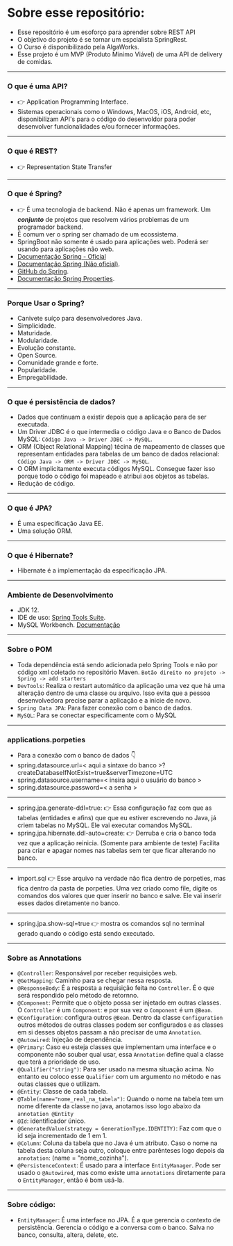 # Sobre esse repositório:
- Esse repositório é um esoforço para aprender sobre REST API
- O objetivo do projeto é se tornar um espcialista SpringRest. 
- O Curso é disponibilizado pela AlgaWorks.
- Esse projeto é um MVP (Produto Mínimo Viável) de uma API de delivery de comidas.
- - -
### O que é uma API?
- :point_right: Application Programming Interface.
- Sistemas operacionais como o Windows, MacOS, iOS, Android, etc, disponibilizam API's para o código do desenvoldor para poder desenvolver funcionalidades e/ou fornecer informações. 
- - -
### O que é REST?
- :point_right: Representation State Transfer
- - -
### O que é Spring?
- :point_right: É uma tecnologia de backend. Não é apenas um framework. Um _**conjunto**_ de projetos que resolvem vários problemas de um programador backend.
- É comum ver o spring ser chamado de um ecossistema. 
- SpringBoot não somente é usado para aplicações web. Poderá ser usando para aplicações não web.
- [Documentação Spring - Oficial](https://spring.io/)
- [Documentação Spring (Não oficial)](https://spring.io/projects/spring-boot).
- [GitHub do Spring](https://github.com/spring-projects/spring-boot).
- [Documentação Spring Properties](https://docs.spring.io/spring-boot/docs/current/reference/html/appendix-application-properties.html).
- - - 
### Porque Usar o Spring?
- Canivete suíço para desenvolvedores Java.
- Simplicidade.
- Maturidade.
- Modularidade.
- Evolução constante.
- Open Source.
- Comunidade grande e forte.
- Popularidade.
- Empregabilidade.
- - - 
### O que é persistência de dados?
- Dados que continuam a existir depois que a aplicação para de ser executada. 
- Um Driver JDBC é o que intermedia o código Java e o Banco de Dados MySQL: `Código Java -> Driver JDBC -> MySQL`.
- ORM (Object Relational Mapping) técina de mapeamento de classes que representam entidades para tabelas de um banco de dados relacional: `Código Java -> ORM -> Driver JDBC -> MySQL`.
- O ORM implicitamente executa códigos MySQL. Consegue fazer isso porque todo o código foi mapeado e atribui aos objetos as tabelas. 
- Redução de código.
- - - 
### O que é JPA?
- É uma especificação Java EE.
- Uma solução ORM.
- - - 
### O que é Hibernate?
- Hibernate é a implementação da especificação JPA.
- - - 
### Ambiente de Desenvolvimento
- JDK 12.
- IDE de uso: [Spring Tools Suite](https://spring.io/tools).
- MySQL Workbench. [Documentação](https://dev.mysql.com/doc/connector-j/8.0/en/)
- - - 
### Sobre o POM
- Toda dependência está sendo adicionada pelo Spring Tools e não por código xml coletado no repositório Maven. `Botão direito no projeto -> Spring -> add starters`
- `DevTools`: Realiza o restart automático da aplicação uma vez que há uma alteração dentro de uma classe ou arquivo. Isso evita que a pessoa desenvolvedora precise parar a aplicação e a inicie de novo. 
- `Spring Data JPA`: Para fazer conexão com o banco de dados.
- `MySQL`: Para se conectar especificamente com o MySQL
- - - 
### applications.porpeties
- Para a conexão com o banco de dados :point_down:
- spring.datasource.url=< aqui a sintaxe do banco >?createDatabaseIfNotExist=true&serverTimezone=UTC
- spring.datasource.username=< insira aqui o usuário do banco >
- spring.datasource.password=< a senha >  
-  - -
- spring.jpa.generate-ddl=true: :point_right: Essa configuração faz com que as tabelas (entidades e afins) que que eu estiver escrevendo no Java, já criem tabelas no MySQL. Ele vai executar comandos MySQL.
- spring.jpa.hibernate.ddl-auto=create: :point_right: Derruba e cria o banco toda vez que a aplicação reinicia. (Somente para ambiente de teste) Facilita para criar e apagar nomes nas tabelas sem ter que ficar alterando no banco. 
- - - 
- import.sql :point_right: Esse arquivo na verdade não fica dentro de porpeties, mas fica dentro da pasta de porpeties. Uma vez criado como file, digite os comandos dos valores que quer inserir no banco e salve. Ele vai inserir esses dados diretamente no banco. 
- - - 
- spring.jpa.show-sql=true :point_right: mostra os comandos sql no terminal gerado quando o código está sendo executado.
- - -
### Sobre as Annotations
- `@Controller`: Responsável por receber requisições web.
- `@GetMapping`: Caminho para se chegar nessa resposta.
- `@ResponseBody`: É a resposta a requisição feita no `Controller`. É o que será respondido pelo método de retornno.
- `@Component`: Permite que o objeto possa ser injetado em outras classes. O `Controller` é um `Component`: e por sua vez o `Component` é um `@Bean`. 
- `@Configuration`: configura outros `@Bean`. Dentro da classe `Configuration` outros métodos de outras classes podem ser configurados e as classes em si desses objetos passam a não precisar de uma `Annotation`.
- `@Autowired`: Injeção de dependência.
- `@Primary`: Caso eu esteja classes que implementam uma interface e o componente não souber qual usar, essa `Annotation` define qual a classe que terá a prioridade de uso. 
- `@Qualifier("string")`: Para ser usado na mesma situação acima. No entanto eu coloco esse `Qualifier` com um argumento no método e nas outas classes que o utilizam.  
- `@Entity`: Classe de cada tabela. 
- `@Table(name="nome_real_na_tabela")`: Quando o nome na tabela tem um nome diferente da classe no java, anotamos isso logo abaixo da `annotation @Entity`
- `@Id`: identificador único.
- `@GeneratedValue(strategy = GenerationType.IDENTITY)`: Faz com que o id seja incrementado de 1 em 1.
- `@Column`: Coluna da tabela que no Java é um atributo. Caso o nome na tabela desta coluna seja outro, coloque entre parênteses logo depois da `annotation`: (name = "nome_cozinha").
- `@PersistenceContext`: É usado para a interface `EntityManager`. Pode ser usado o `@Autowired`, mas como existe uma `annotations` diretamente para o `EntityManager`, então é bom usá-la. 
- - - 
### Sobre código:
- `EntityManager`: É uma interface no JPA. É a que gerencia o contexto de persistência. Gerencia o código e a conversa com o banco. Salva no banco, consulta, altera, delete, etc.